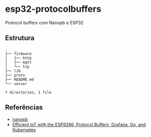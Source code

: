 # esp32-protocolbuffers
Protocol buffers com Nanopb e ESP32

## Estrutura

```
.
├── firmware
│   ├── http
│   ├── mqtt
│   └── tcp
├── lib
├── proto
├── README.md
└── server

7 directories, 1 file

```

## Referências

* [nanopb](https://github.com/nanopb/nanopb)
* [Efficient IoT with the ESP8266, Protocol Buffers, Grafana, Go, and Kubernetes](https://medium.com/grpc/efficient-iot-with-the-esp8266-protocol-buffers-grafana-go-and-kubernetes-a2ae214dbd29)